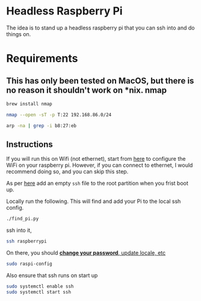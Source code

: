 Headless Raspberry Pi
======================

The idea is to stand up a headless raspberry pi that you can ssh into and do things on. 

Requirements
============

This has only been tested on MacOS, but there is no reason it shouldn't work on *nix. 
nmap
---

```bash
brew install nmap
```

```bash
nmap --open -sT -p T:22 192.168.86.0/24

arp -na | grep -i b8:27:eb
```

Instructions
-------------

If you will run this on Wifi (not ethernet), start from [here](https://www.raspberrypi.org/documentation/configuration/wireless/headless.md) to configure the WiFi on your raspberry pi. However, if you can connect to ethernet, I would recommend doing so, and you can skip this step. 

As per [here](https://www.raspberrypi.org/documentation/remote-access/ssh/README.md) add an empty `ssh` file to the root partition when you frist boot up. 

Locally run the following. This will find and add your Pi to the local ssh config.  

```bash
./find_pi.py
```

ssh into it, 

```bash
ssh raspberrypi
```

On there, you should [**change your password**, update locale, etc](https://www.raspberrypi.org/documentation/configuration/raspi-config.md)

```bash
sudo raspi-config
```

Also ensure that ssh runs on start up

```bash
sudo systemctl enable ssh
sudo systemctl start ssh
``` 

